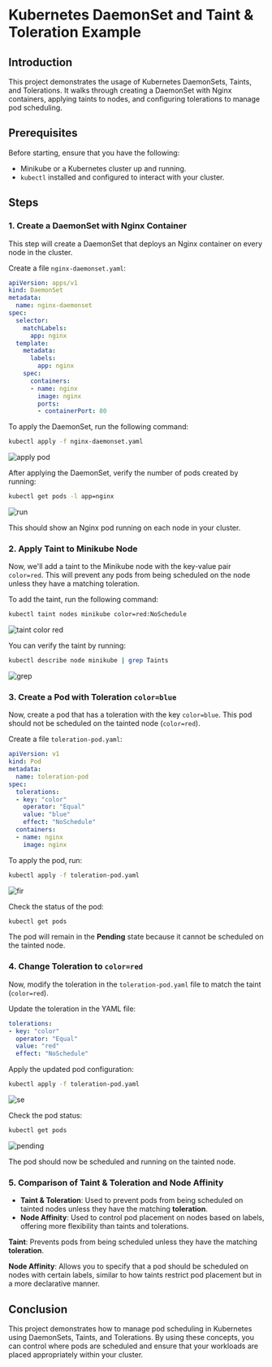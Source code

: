
# Kubernetes DaemonSet and Taint & Toleration Example

## Introduction
This project demonstrates the usage of Kubernetes DaemonSets, Taints, and Tolerations. It walks through creating a DaemonSet with Nginx containers, applying taints to nodes, and configuring tolerations to manage pod scheduling.

## Prerequisites
Before starting, ensure that you have the following:
- Minikube or a Kubernetes cluster up and running.
- `kubectl` installed and configured to interact with your cluster.

## Steps

### 1. Create a DaemonSet with Nginx Container

This step will create a DaemonSet that deploys an Nginx container on every node in the cluster.

Create a file `nginx-daemonset.yaml`:

```yaml
apiVersion: apps/v1
kind: DaemonSet
metadata:
  name: nginx-daemonset
spec:
  selector:
    matchLabels:
      app: nginx
  template:
    metadata:
      labels:
        app: nginx
    spec:
      containers:
      - name: nginx
        image: nginx
        ports:
        - containerPort: 80
```

To apply the DaemonSet, run the following command:

```bash
kubectl apply -f nginx-daemonset.yaml
```

![apply pod](https://github.com/user-attachments/assets/3b497139-fa6c-4ba1-bdd4-1c9fa7aebb85)

After applying the DaemonSet, verify the number of pods created by running:

```bash
kubectl get pods -l app=nginx
```

![run](https://github.com/user-attachments/assets/ce9127e6-8d62-4844-a4da-0179982bccaa)

This should show an Nginx pod running on each node in your cluster.

### 2. Apply Taint to Minikube Node

Now, we'll add a taint to the Minikube node with the key-value pair `color=red`. This will prevent any pods from being scheduled on the node unless they have a matching toleration.

To add the taint, run the following command:

```bash
kubectl taint nodes minikube color=red:NoSchedule
```
![taint color red](https://github.com/user-attachments/assets/6fe9d7cc-2d33-46c5-b1a8-2d42136c0ae3)

You can verify the taint by running:

```bash
kubectl describe node minikube | grep Taints
```
![grep](https://github.com/user-attachments/assets/2295cfc8-c012-44cf-8ec0-db325ed61ea5)

### 3. Create a Pod with Toleration `color=blue`

Now, create a pod that has a toleration with the key `color=blue`. This pod should not be scheduled on the tainted node (`color=red`).

Create a file `toleration-pod.yaml`:

```yaml
apiVersion: v1
kind: Pod
metadata:
  name: toleration-pod
spec:
  tolerations:
  - key: "color"
    operator: "Equal"
    value: "blue"
    effect: "NoSchedule"
  containers:
  - name: nginx
    image: nginx
```

To apply the pod, run:

```bash
kubectl apply -f toleration-pod.yaml
```
![fir](https://github.com/user-attachments/assets/03bca767-e068-476b-bd1b-ad1a49319af1)

Check the status of the pod:

```bash
kubectl get pods
```

The pod will remain in the **Pending** state because it cannot be scheduled on the tainted node.

### 4. Change Toleration to `color=red`

Now, modify the toleration in the `toleration-pod.yaml` file to match the taint (`color=red`).

Update the toleration in the YAML file:

```yaml
tolerations:
- key: "color"
  operator: "Equal"
  value: "red"
  effect: "NoSchedule"
```

Apply the updated pod configuration:

```bash
kubectl apply -f toleration-pod.yaml
```
![se](https://github.com/user-attachments/assets/a99483f9-872c-4b9c-9e01-d89ef4e2aa91)

Check the pod status:

```bash
kubectl get pods
```
![pending](https://github.com/user-attachments/assets/505c344f-d902-4ed5-80d5-f593c8c1d67a)

The pod should now be scheduled and running on the tainted node.

### 5. Comparison of Taint & Toleration and Node Affinity

- **Taint & Toleration**: Used to prevent pods from being scheduled on tainted nodes unless they have the matching **toleration**.
- **Node Affinity**: Used to control pod placement on nodes based on labels, offering more flexibility than taints and tolerations.

**Taint**: Prevents pods from being scheduled unless they have the matching **toleration**.

**Node Affinity**: Allows you to specify that a pod should be scheduled on nodes with certain labels, similar to how taints restrict pod placement but in a more declarative manner.

## Conclusion
This project demonstrates how to manage pod scheduling in Kubernetes using DaemonSets, Taints, and Tolerations. By using these concepts, you can control where pods are scheduled and ensure that your workloads are placed appropriately within your cluster.
